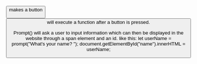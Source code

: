 <button> makes a button

<button onclick="<function>"> will execute a function after a button is pressed.


Prompt() will ask a user to input information which can then be displayed in the website through a span element and an id.
like this:
let userName = prompt("What's your name? ");
document.getElementById("name").innerHTML = userName;